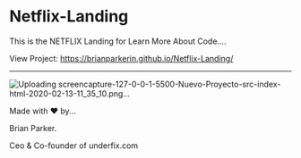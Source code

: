 # Netflix-Landing


This is the NETFLIX Landing for Learn More About Code....

View Project: https://brianparkerin.github.io/Netflix-Landing/


------------------------------------------------------------------------------------------------------------------------------------------




![Uploading screencapture-127-0-0-1-5500-Nuevo-Proyecto-src-index-html-2020-02-13-11_35_10.png…]()






Made with ❤ by...

Brian Parker.

Ceo & Co-founder of underfix.com
